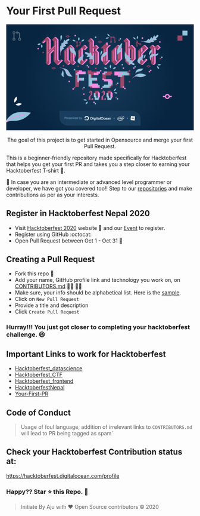 # Your First Pull Request

<p align="center">
    <img src="./assets/hacktoberfest.png">
</p>

<p align="center">
    The goal of this project is to get started in Opensource and merge your first Pull Request.
</p>

This is a beginner-friendly repository made specifically for Hacktoberfest that helps you get your first PR and takes you a step closer to earning your Hacktoberfest T-shirt 👕.

🎯 In case you are an intermediate or advanced level programmer or developer, we have got you covered too!! Step to our <a href="https://github.com/Hacktoberfest-Nepal" target="blank"> repositories</a> and make contributions as per as your interests.

## Register in Hacktoberfest Nepal 2020

- Visit [Hacktoberfest 2020](https://hacktoberfest.digitalocean.com) website 🎃 and our [Event](https://organize.mlh.io/participants/events/4462-hacktoberfest-nepal-meetup) to register.
- Register using GitHub :octocat:
- Open Pull Request between Oct 1 - Oct 31 🚀

## Creating a Pull Request

- Fork this repo 🍴
- Add your name, GitHub profile link and technology you work on, on [CONTRIBUTORS.md](./CONTRIBUTORS.md) 🙋‍♀️ 🙋‍♂️ <br>
- Make sure, your info should be alphabetical list. Here is the [sample](./assets/example.png).
- Click on `New Pull Request`
- Provide a title and description
- Click `Create Pull Request`

### Hurray!!! You just got closer to completing your hacktoberfest challenge. 😃

## Important Links to work for Hacktoberfest

- [Hacktoberfest_datascience](https://github.com/Hacktoberfest-Nepal/Hacktoberfest_datascience)
- [Hacktoberfest_CTF](https://github.com/Hacktoberfest-Nepal/Hacktoberfest_CTF)
- [Hacktoberfest_frontend](https://github.com/Hacktoberfest-Nepal/Hacktoberfest_frontend)
- [HacktoberfestNepal](https://github.com/Hacktoberfest-Nepal/HacktoberfestNepal)
- [Your-First-PR](https://github.com/Hacktoberfest-Nepal/Your-First-PR)

## Code of Conduct

> Usage of foul language, addition of irrelevant links to `CONTRIBUTORS.md` will lead to PR being tagged as spam`

## Check your Hacktoberfest Contribution status at:

<a href="https://hacktoberfest.digitalocean.com/profile" target="blank">https://hacktoberfest.digitalocean.com/profile</a>

### Happy?? Star ⭐ this Repo. 🤩

> Initiate By Aju with ❤️
> Open Source contributors &copy; 2020
